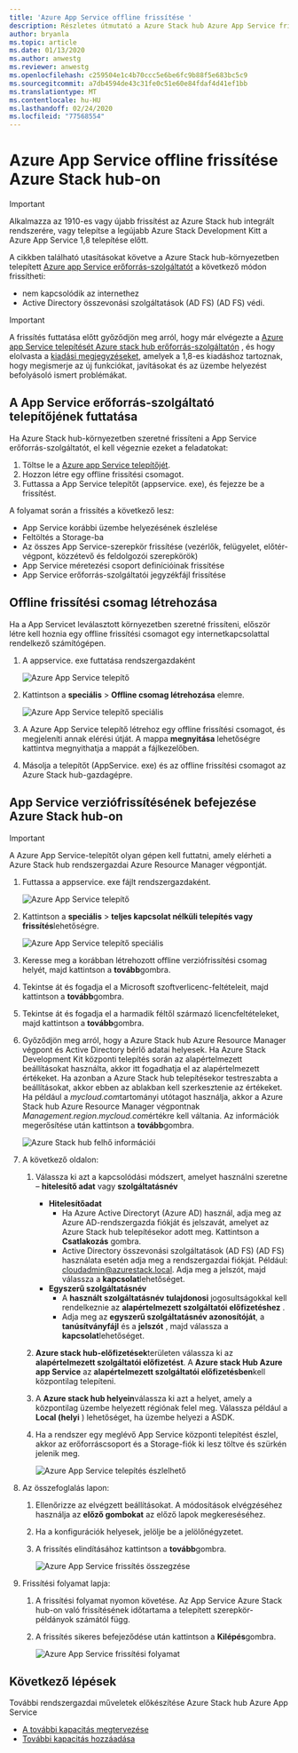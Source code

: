 ```yaml
---
title: 'Azure App Service offline frissítése '
description: Részletes útmutató a Azure Stack hub Azure App Service frissítéséhez offline
author: bryanla
ms.topic: article
ms.date: 01/13/2020
ms.author: anwestg
ms.reviewer: anwestg
ms.openlocfilehash: c259504e1c4b70ccc5e6be6fc9b88f5e683bc5c9
ms.sourcegitcommit: a7db4594de43c31fe0c51e60e84fdaf4d41ef1bb
ms.translationtype: MT
ms.contentlocale: hu-HU
ms.lasthandoff: 02/24/2020
ms.locfileid: "77568554"
---
```

# <a name="offline-update-of-azure-app-service-on-azure-stack-hub"></a>Azure App Service offline frissítése Azure Stack hub-on

> [!IMPORTANT]
> Alkalmazza az 1910-es vagy újabb frissítést az Azure Stack hub integrált rendszerére, vagy telepítse a legújabb Azure Stack Development Kitt a Azure App Service 1,8 telepítése előtt.

A cikkben található utasításokat követve a Azure Stack hub-környezetben telepített [Azure app Service erőforrás-szolgáltatót](azure-stack-app-service-overview.md) a következő módon frissítheti:

* nem kapcsolódik az internethez
* Active Directory összevonási szolgáltatások (AD FS) (AD FS) védi.

> [!IMPORTANT]
> A frissítés futtatása előtt győződjön meg arról, hogy már elvégezte a [Azure app Service telepítését Azure stack hub erőforrás-szolgáltatón](azure-stack-app-service-deploy-offline.md) , és hogy elolvasta a [kiadási megjegyzéseket](azure-stack-app-service-release-notes-update-eight.md), amelyek a 1,8-es kiadáshoz tartoznak, hogy megismerje az új funkciókat, javításokat és az üzembe helyezést befolyásoló ismert problémákat.

## <a name="run-the-app-service-resource-provider-installer"></a>A App Service erőforrás-szolgáltató telepítőjének futtatása

Ha Azure Stack hub-környezetben szeretné frissíteni a App Service erőforrás-szolgáltatót, el kell végeznie ezeket a feladatokat:

1. Töltse le a [Azure app Service telepítőjét](https://aka.ms/appsvcupdate8installer).
2. Hozzon létre egy offline frissítési csomagot.
3. Futtassa a App Service telepítőt (appservice. exe), és fejezze be a frissítést.

A folyamat során a frissítés a következő lesz:

* App Service korábbi üzembe helyezésének észlelése
* Feltöltés a Storage-ba
* Az összes App Service-szerepkör frissítése (vezérlők, felügyelet, előtér-végpont, közzétevő és feldolgozói szerepkörök)
* App Service méretezési csoport definícióinak frissítése
* App Service erőforrás-szolgáltatói jegyzékfájl frissítése

## <a name="create-an-offline-upgrade-package"></a>Offline frissítési csomag létrehozása

Ha a App Servicet leválasztott környezetben szeretné frissíteni, először létre kell hoznia egy offline frissítési csomagot egy internetkapcsolattal rendelkező számítógépen.

1. A appservice. exe futtatása rendszergazdaként

    ![Azure App Service telepítő][1]

2. Kattintson a **speciális** > **Offline csomag létrehozása** elemre.

    ![Azure App Service telepítő speciális][2]

3. A Azure App Service telepítő létrehoz egy offline frissítési csomagot, és megjeleníti annak elérési útját.  A mappa **megnyitása** lehetőségre kattintva megnyithatja a mappát a fájlkezelőben.

4. Másolja a telepítőt (AppService. exe) és az offline frissítési csomagot az Azure Stack hub-gazdagépre.

## <a name="complete-the-upgrade-of-app-service-on-azure-stack-hub"></a>App Service verziófrissítésének befejezése Azure Stack hub-on

> [!IMPORTANT]
> A Azure App Service-telepítőt olyan gépen kell futtatni, amely elérheti a Azure Stack hub rendszergazdai Azure Resource Manager végpontját.

1. Futtassa a appservice. exe fájlt rendszergazdaként.

    ![Azure App Service telepítő][1]

2. Kattintson a **speciális** > **teljes kapcsolat nélküli telepítés vagy frissítés**lehetőségre.

    ![Azure App Service telepítő speciális][2]

3. Keresse meg a korábban létrehozott offline verziófrissítési csomag helyét, majd kattintson a **tovább**gombra.

4. Tekintse át és fogadja el a Microsoft szoftverlicenc-feltételeit, majd kattintson a **tovább**gombra.

5. Tekintse át és fogadja el a harmadik féltől származó licencfeltételeket, majd kattintson a **tovább**gombra.

6. Győződjön meg arról, hogy a Azure Stack hub Azure Resource Manager végpont és Active Directory bérlő adatai helyesek. Ha Azure Stack Development Kit központi telepítés során az alapértelmezett beállításokat használta, akkor itt fogadhatja el az alapértelmezett értékeket. Ha azonban a Azure Stack hub telepítésekor testreszabta a beállításokat, akkor ebben az ablakban kell szerkesztenie az értékeket. Ha például a *mycloud.com*tartományi utótagot használja, akkor a Azure Stack hub Azure Resource Manager végpontnak *Management.region.mycloud.com*értékre kell váltania. Az információk megerősítése után kattintson a **tovább**gombra.

    ![Azure Stack hub felhő információi][3]

7. A következő oldalon:

   1. Válassza ki azt a kapcsolódási módszert, amelyet használni szeretne – **hitelesítő adat** vagy **szolgáltatásnév**
        - **Hitelesítőadat**
            - Ha Azure Active Directoryt (Azure AD) használ, adja meg az Azure AD-rendszergazda fiókját és jelszavát, amelyet az Azure Stack hub telepítésekor adott meg. Kattintson a **Csatlakozás** gombra.
            - Active Directory összevonási szolgáltatások (AD FS) (AD FS) használata esetén adja meg a rendszergazdai fiókját. Például: cloudadmin@azurestack.local. Adja meg a jelszót, majd válassza a **kapcsolat**lehetőséget.
        - **Egyszerű szolgáltatásnév**
            - A **használt szolgáltatásnév** **tulajdonosi** jogosultságokkal kell rendelkeznie az **alapértelmezett szolgáltatói előfizetéshez** .
            - Adja meg az **egyszerű szolgáltatásnév azonosítóját**, a **tanúsítványfájl** és a **jelszót** , majd válassza a **kapcsolat**lehetőséget.

   1. **Azure stack hub-előfizetések**területen válassza ki az **alapértelmezett szolgáltatói előfizetést**.  A **Azure stack Hub Azure app Service** az **alapértelmezett szolgáltatói előfizetésben**kell központilag telepíteni.

   1. A **Azure stack hub helyein**válassza ki azt a helyet, amely a központilag üzembe helyezett régiónak felel meg. Válassza például a **Local (helyi** ) lehetőséget, ha üzembe helyezi a ASDK.
   
   1. Ha a rendszer egy meglévő App Service központi telepítést észlel, akkor az erőforráscsoport és a Storage-fiók ki lesz töltve és szürkén jelenik meg.

      ![Azure App Service telepítés észlelhető][4]
8. Az összefoglalás lapon:
   1. Ellenőrizze az elvégzett beállításokat. A módosítások elvégzéséhez használja az **előző gombokat** az előző lapok megkereséséhez.
   2. Ha a konfigurációk helyesek, jelölje be a jelölőnégyzetet.
   3. A frissítés elindításához kattintson a **tovább**gombra.

       ![Azure App Service frissítés összegzése][5]

9. Frissítési folyamat lapja:
    1. A frissítési folyamat nyomon követése. Az App Service Azure Stack hub-on való frissítésének időtartama a telepített szerepkör-példányok számától függ.
    2. A frissítés sikeres befejeződése után kattintson a **Kilépés**gombra.

        ![Azure App Service frissítési folyamat][6]

<!--Image references-->
[1]: ./media/azure-stack-app-service-update-offline/app-service-exe.png
[2]: ./media/azure-stack-app-service-update-offline/app-service-exe-advanced.png
[3]: ./media/azure-stack-app-service-update-offline/app-service-azure-resource-manager-endpoints.png
[4]: ./media/azure-stack-app-service-update-offline/app-service-installation-detected.png
[5]: ./media/azure-stack-app-service-update-offline/app-service-upgrade-summary.png
[6]: ./media/azure-stack-app-service-update-offline/app-service-upgrade-complete.png

## <a name="next-steps"></a>Következő lépések

További rendszergazdai műveletek előkészítése Azure Stack hub Azure App Service

* [A további kapacitás megtervezése](azure-stack-app-service-capacity-planning.md)
* [További kapacitás hozzáadása](azure-stack-app-service-add-worker-roles.md)
